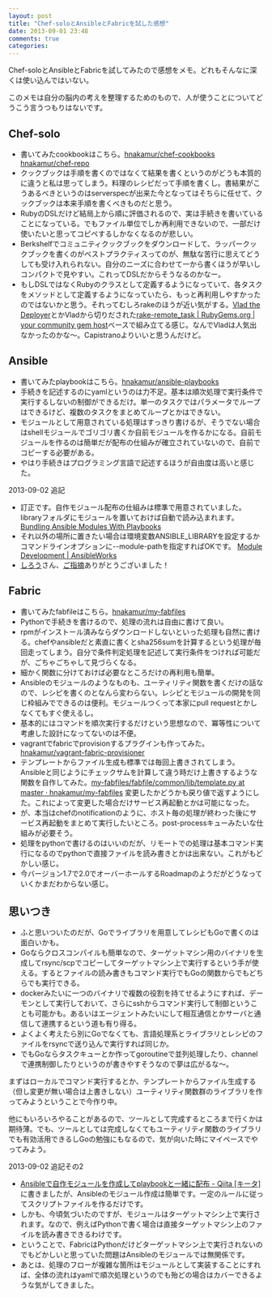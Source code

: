 ```yaml
---
layout: post
title: "Chef-soloとAnsibleとFabricを試した感想"
date: 2013-09-01 23:48
comments: true
categories: 
---
```

Chef-soloとAnsibleとFabricを試してみたので感想をメモ。どれもそんなに深くは使い込んではいない。

このメモは自分の脳内の考えを整理するためのもので、人が使うことについてどうこう言うつもりはないです。

## Chef-solo

- 書いてみたcookbookはこちら。[hnakamur/chef-cookbooks](https://github.com/hnakamur/chef-cookbooks) [hnakamur/chef-repo](https://github.com/hnakamur/chef-repo)
- クックブックは手順を書くのではなくて結果を書くというのがどうも本質的に違うと私は思ってしまう。料理のレシピだって手順を書くし。書結果がこうあるべきというのはserverspecが出来た今となってはそちらに任せて、クックブックは本来手順を書くべきものだと思う。
- RubyのDSLだけど結局上から順に評価されるので、実は手続きを書いていることになっている。でもファイル単位でしか再利用できないので、一部だけ使いたいと思ってコピペするしかなくなるのが悲しい。
- Berkshelfでコミュニティクックブックをダウンロードして、ラッパークックブックを書くのがベストプラクティスってのが、無駄な苦行に思えてどうしても受け入れられない。自分のニーズに合わせて一から書くほうが早いしコンパクトで見やすい。これってDSLだからそうなるのかなー。
- もしDSLではなくRubyのクラスとして定義するようになっていて、各タスクをメソッドとして定義するようになっていたら、もっと再利用しやすかったのではないかと思う。それってむしろrakeのほうが近い気がする。[Vlad the Deployer](http://rubyhitsquad.com/Vlad_the_Deployer.html)とかVladから切りだされた[rake-remote_task | RubyGems.org | your community gem host](http://rubygems.org/gems/rake-remote_task)ベースで組み立てる感じ。なんでVladは人気出なかったのかな～。Capistranoよりいいと思うんだけど。

## Ansible

- 書いてみたplaybookはこちら。[hnakamur/ansible-playbooks](https://github.com/hnakamur/ansible-playbooks)
- 手続きを記述するのにyamlというのは力不足。基本は順次処理で実行条件で実行するしないの制御ができるだけ。単一のタスクではパラメータでループはできるけど、複数のタスクをまとめてループとかはできない。
- モジュールとして用意されている処理はすっきり書けるが、そうでない場合はshellモジュールでゴリゴリ書くか自前モジュールを作るかになる。自前モジュールを作るのは簡単だが配布の仕組みが確立されていないので、自前でコピーする必要がある。
- やはり手続きはプログラミング言語で記述するほうが自由度は高いと感じた。

2013-09-02 追記

- 訂正です。自作モジュール配布の仕組みは標準で用意されていました。libraryフォルダにモジュールを置いておけば自動で読み込まれます。[Bundling Ansible Modules With Playbooks](http://www.ansibleworks.com/docs/bestpractices.html#bundling-ansible-modules-with-playbooks)
- それ以外の場所に置きたい場合は環境変数ANSIBLE\_LIBRARYを設定するかコマンドラインオプションに--module-pathを指定すればOKです。 [Module Development | AnsibleWorks](http://www.ansibleworks.com/docs/moduledev.html#module-development)
- [しろう](https://twitter.com/r_rudi)さん、[ご指摘](https://twitter.com/r_rudi/status/374375071000702976)ありがとうございました！

## Fabric

- 書いてみたfabfileはこちら。[hnakamur/my-fabfiles](https://github.com/hnakamur/my-fabfiles)
- Pythonで手続きを書けるので、処理の流れは自由に書けて良い。
- rpmがインストール済みならダウンロードしないといった処理も自然に書ける。chefやansibleだと素直に書くとsha256sumを計算するという処理が毎回走ってしまう。自分で条件判定処理を記述して実行条件をつければ可能だが、ごちゃごちゃして見づらくなる。
- 細かく関数に分けておけば必要なところだけの再利用も簡単。
- Ansibleのモジュールのようなものも、ユーティリティ関数を書くだけの話なので、レシピを書くのとなんら変わらない。レシピとモジュールの開発を同じ枠組みでできるのは便利。モジュールつくって本家にpull requestとかしなくてもすぐ使えるし。
- 基本的にはコマンドを順次実行するだけという思想なので、冪等性について考慮した設計になってないのは不便。
- vagrantでfabricでprovisionするプラグインも作ってみた。 [hnakamur/vagrant-fabric-provisioner](https://github.com/hnakamur/vagrant-fabric-provisioner)
- テンプレートからファイル生成も標準では毎回上書きされてしまう。Ansibleと同じようにチェックサムを計算して違う時だけ上書きするような関数を自作してみた。[my-fabfiles/fabfile/common/lib/template.py at master · hnakamur/my-fabfiles](https://github.com/hnakamur/my-fabfiles/blob/master/fabfile/common/lib/template.py) 変更したかどうかも戻り値で返すようにした。これによって変更した場合だけサービス再起動とかは可能になった。
- が、本当はchefのnotificationのように、ホスト毎の処理が終わった後にサービス再起動をまとめて実行したいところ。post-processキューみたいな仕組みが必要そう。
- 処理をpythonで書けるのはいいのだが、リモートでの処理は基本コマンド実行になるのでpythonで直接ファイルを読み書きとかは出来ない。これがもどかしい感じ。
- 今バージョン1.7で2.0でオーバーホールするRoadmapのようだがどうなっていくかまだわからない感じ。

## 思いつき

- ふと思いついたのだが、Goでライブラリを用意してレシピもGoで書くのは面白いかも。
- Goならクロスコンパイルも簡単なので、ターゲットマシン用のバイナリを生成してrsync/scpでコピーしてターゲットマシン上で実行するという手が使える。するとファイルの読み書きもコマンド実行でもGoの関数からでもどちらでも実行できる。
- dockerみたいに一つのバイナリで複数の役割を持てせるようにすれば、デーモンとして実行しておいて、さらにsshからコマンド実行して制御ということも可能かも。あるいはエージェントみたいにして相互通信とかサーバと通信して連携するという道も有り得る。
- よくよく考えたら別にGoでなくても、言語処理系とライブラリとレシピのファイルをrsyncで送り込んで実行すれば同じか。
- でもGoならタスクキューとか作ってgoroutineで並列処理したり、channelで連携制御したりというのが書きやすそうなので夢は広がるな〜。

まずはローカルでコマンド実行するとか、テンプレートからファイル生成する（但し変更が無い場合は上書きしない）ユーティリティ関数群のライブラリを作ってみようということで今作り中。

他にもいろいろやることがあるので、ツールとして完成するところまで行くかは期待薄。でも、ツールとしては完成しなくてもユーティリティ関数のライブラリでも有効活用できるしGoの勉強にもなるので、気が向いた時にマイペースでやってみよう。

2013-09-02 追記その2

- [Ansibleで自作モジュールを作成してplaybookと一緒に配布 - Qiita \[キータ\]](http://qiita.com/hnakamur/items/b20458110777c3ceea3a)に書きましたが、Ansibleのモジュール作成は簡単です。一定のルールに従ってスクリプトファイルを作るだけです。
- しかも、今頃気づいたのですが、モジュールはターゲットマシン上で実行されます。なので、例えばPythonで書く場合は直接ターゲットマシン上のファイルを読み書きできるわけです。
- ということで、FabricはPythonだけどターゲットマシン上で実行されないのでもどかしいと思っていた問題はAnsibleのモジュールでは無関係です。
- あとは、処理のフローが複雑な箇所はモジュールとして実装することにすれば、全体の流れはyamlで順次処理というのでも殆どの場合はカバーできるような気がしてきました。
